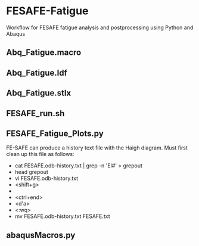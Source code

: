 # FESAFE-Fatigue
Workflow for FESAFE fatigue analysis and postprocessing using Python and Abaqus

## Abq_Fatigue.macro

## Abq_Fatigue.ldf

## Abq_Fatigue.stlx

## FESAFE_run.sh

## FESAFE_Fatigue_Plots.py

FE-SAFE can produce a history text file with the Haigh diagram.  Must first
clean up this file as follows:
  * cat FESAFE.odb-history.txt | grep -n 'El#' > grepout
  * head grepout
  * vi FESAFE.odb-history.txt
  * <line number> <shift+g>
  * <ma>
  * <ctrl+end>
  * <d'a>
  * <:wq>
  * mv FESAFE.odb-history.txt FESAFE.txt

## abaqusMacros.py
